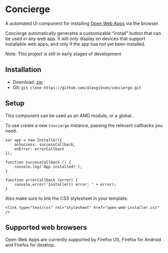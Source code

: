 Concierge
=========

A automated UI component for installing [Open Web Apps](https://developer.mozilla.org/en-US/docs/Web/Apps) via the browser.

Concierge automatically generates a customizable “install” button that can be used in any web app. It will only display on devices that support installable web apps, and only if the app has not yet been installed.

Note: This project is still in early stages of development

Installation
---------------------------------------

* Download: [zip](https://github.com/alexgibson/concierge/archive/master.zip)
* Git: `git clone https://github.com/alexgibson/concierge.git`

Setup
---------

This component can be used as an AMD module, or a global.

To use create a new `Concierge` instance, passing the relevant callbacks you need.

```
var app = new Installer({
    onSuccess: successCallback,
    onError: errorCallback
});

function successCallback () {
    console.log('App installed!');
}

function errorCallback (error) {
    console.error('Installer() error: ' + error);
}
```

Also make sure to link the CSS stylesheet in your template.

```
<link type="text/css" rel="stylesheet" href="open-web-installer.css" />
```

Supported web browsers
----------------------

Open Web Apps are currently supported by Firefox OS, Firefox for Android and Firefox for desktop.
